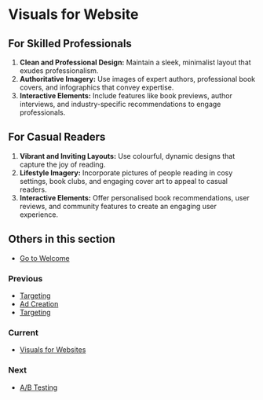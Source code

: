 # Visuals for Website

## For Skilled Professionals

1. **Clean and Professional Design:** Maintain a sleek, minimalist layout that exudes professionalism.
2. **Authoritative Imagery:** Use images of expert authors, professional book covers, and infographics that convey expertise.
3. **Interactive Elements:** Include features like book previews, author interviews, and industry-specific recommendations to engage professionals.

## For Casual Readers

1. **Vibrant and Inviting Layouts:** Use colourful, dynamic designs that capture the joy of reading.
2. **Lifestyle Imagery:** Incorporate pictures of people reading in cosy settings, book clubs, and engaging cover art to appeal to casual readers.
3. **Interactive Elements:** Offer personalised book recommendations, user reviews, and community features to create an engaging user experience.

## Others in this section

* [Go to Welcome](../Welcome.md)

### Previous

* [Targeting](../3.%20Paid%20Advertisements/Targeting.md)
* [Ad Creation](../3.%20Paid%20Advertisements/Ad%20Creation.md)
* [Targeting](../3.%20Paid%20Advertisements/Targeting.md)

### Current

* [Visuals for Websites](../3.%20Paid%20Advertisements/Visuals%20for%20Website.md)

### Next

* [A/B Testing](../3.%20Paid%20Advertisements/AB%20Testing.md)
